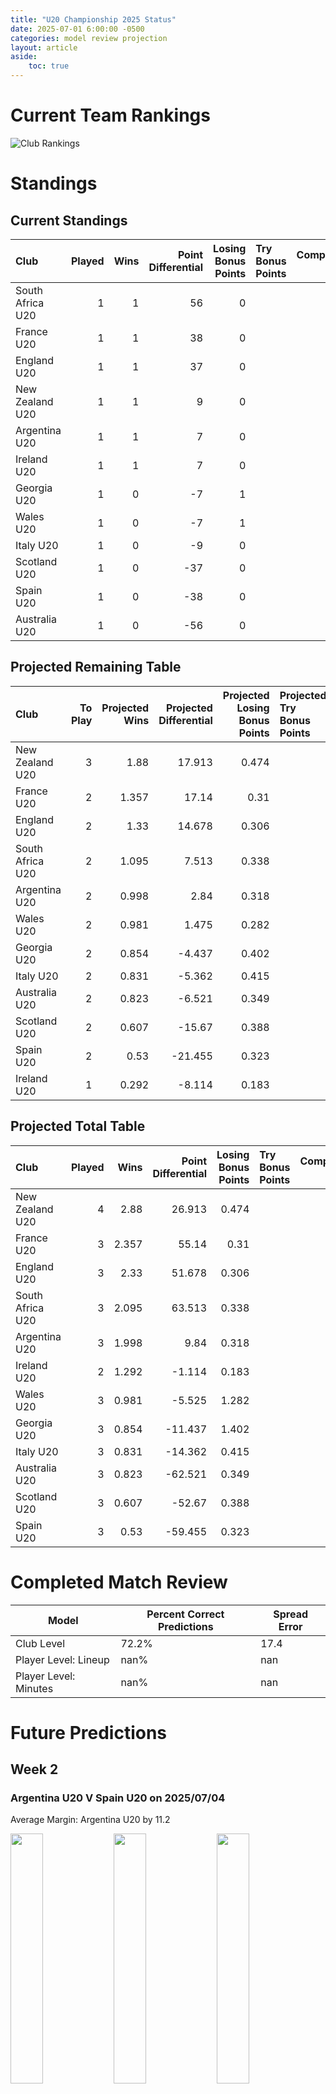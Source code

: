 ```yaml
---  
title: "U20 Championship 2025 Status"  
date: 2025-07-01 6:00:00 -0500  
categories: model review projection  
layout: article  
aside:  
    toc: true  
---
```

# Current Team Rankings


![Club Rankings](plots/rankings_U20_Championship_2025.png)
# Standings

## Current Standings


| Club             |   Played |   Wins |   Point Differential |   Losing Bonus Points | Try Bonus Points   |   Competition Points |
|:-----------------|---------:|-------:|---------------------:|----------------------:|:-------------------|---------------------:|
| South Africa U20 |        1 |      1 |                   56 |                     0 |                    |                    4 |
| France U20       |        1 |      1 |                   38 |                     0 |                    |                    4 |
| England U20      |        1 |      1 |                   37 |                     0 |                    |                    4 |
| New Zealand U20  |        1 |      1 |                    9 |                     0 |                    |                    4 |
| Argentina U20    |        1 |      1 |                    7 |                     0 |                    |                    4 |
| Ireland U20      |        1 |      1 |                    7 |                     0 |                    |                    4 |
| Georgia U20      |        1 |      0 |                   -7 |                     1 |                    |                    1 |
| Wales U20        |        1 |      0 |                   -7 |                     1 |                    |                    1 |
| Italy U20        |        1 |      0 |                   -9 |                     0 |                    |                    0 |
| Scotland U20     |        1 |      0 |                  -37 |                     0 |                    |                    0 |
| Spain U20        |        1 |      0 |                  -38 |                     0 |                    |                    0 |
| Australia U20    |        1 |      0 |                  -56 |                     0 |                    |                    0 |



## Projected Remaining Table


| Club             |   To Play |   Projected Wins |   Projected Differential |   Projected Losing Bonus Points | Projected Try Bonus Points   |   Projected Competition Points |
|:-----------------|----------:|-----------------:|-------------------------:|--------------------------------:|:-----------------------------|-------------------------------:|
| New Zealand U20  |         3 |            1.88  |                   17.913 |                           0.474 |                              |                          8.192 |
| France U20       |         2 |            1.357 |                   17.14  |                           0.31  |                              |                          5.868 |
| England U20      |         2 |            1.33  |                   14.678 |                           0.306 |                              |                          5.766 |
| South Africa U20 |         2 |            1.095 |                    7.513 |                           0.338 |                              |                          4.862 |
| Argentina U20    |         2 |            0.998 |                    2.84  |                           0.318 |                              |                          4.42  |
| Wales U20        |         2 |            0.981 |                    1.475 |                           0.282 |                              |                          4.364 |
| Georgia U20      |         2 |            0.854 |                   -4.437 |                           0.402 |                              |                          3.97  |
| Italy U20        |         2 |            0.831 |                   -5.362 |                           0.415 |                              |                          3.903 |
| Australia U20    |         2 |            0.823 |                   -6.521 |                           0.349 |                              |                          3.787 |
| Scotland U20     |         2 |            0.607 |                  -15.67  |                           0.388 |                              |                          2.966 |
| Spain U20        |         2 |            0.53  |                  -21.455 |                           0.323 |                              |                          2.581 |
| Ireland U20      |         1 |            0.292 |                   -8.114 |                           0.183 |                              |                          1.409 |



## Projected Total Table


| Club             |   Played |   Wins |   Point Differential |   Losing Bonus Points | Try Bonus Points   |   Competition Points |
|:-----------------|---------:|-------:|---------------------:|----------------------:|:-------------------|---------------------:|
| New Zealand U20  |        4 |  2.88  |               26.913 |                 0.474 |                    |               12.192 |
| France U20       |        3 |  2.357 |               55.14  |                 0.31  |                    |                9.868 |
| England U20      |        3 |  2.33  |               51.678 |                 0.306 |                    |                9.766 |
| South Africa U20 |        3 |  2.095 |               63.513 |                 0.338 |                    |                8.862 |
| Argentina U20    |        3 |  1.998 |                9.84  |                 0.318 |                    |                8.42  |
| Ireland U20      |        2 |  1.292 |               -1.114 |                 0.183 |                    |                5.409 |
| Wales U20        |        3 |  0.981 |               -5.525 |                 1.282 |                    |                5.364 |
| Georgia U20      |        3 |  0.854 |              -11.437 |                 1.402 |                    |                4.97  |
| Italy U20        |        3 |  0.831 |              -14.362 |                 0.415 |                    |                3.903 |
| Australia U20    |        3 |  0.823 |              -62.521 |                 0.349 |                    |                3.787 |
| Scotland U20     |        3 |  0.607 |              -52.67  |                 0.388 |                    |                2.966 |
| Spain U20        |        3 |  0.53  |              -59.455 |                 0.323 |                    |                2.581 |



# Completed Match Review


| Model | Percent Correct Predictions | Spread Error |
| ------ | ------ | ------ |
| Club Level | 72.2% | 17.4 |
| Player Level: Lineup | nan% | nan |
| Player Level: Minutes | nan% | nan |


# Future Predictions

## Week 2

### Argentina U20 V Spain U20 on 2025/07/04


Average Margin: Argentina U20 by 11.2

<p float="left">
<img src="plots\2025-07-04-ArgentinaU20_V_SpainU20_performances.png" width="32%" />
<img src="plots\2025-07-04-ArgentinaU20_V_SpainU20_resultbar.png" width="32%" />
<img src="plots\2025-07-04-ArgentinaU20_V_SpainU20_spreads.png" width="32%" />
</p>

### Australia U20 V Scotland U20 on 2025/07/04


Average Margin: Australia U20 by 4.1

<p float="left">
<img src="plots\2025-07-04-AustraliaU20_V_ScotlandU20_performances.png" width="32%" />
<img src="plots\2025-07-04-AustraliaU20_V_ScotlandU20_resultbar.png" width="32%" />
<img src="plots\2025-07-04-AustraliaU20_V_ScotlandU20_spreads.png" width="32%" />
</p>

### England U20 V South Africa U20 on 2025/07/04


Average Margin: England U20 by 4.1

<p float="left">
<img src="plots\2025-07-04-EnglandU20_V_SouthAfricaU20_performances.png" width="32%" />
<img src="plots\2025-07-04-EnglandU20_V_SouthAfricaU20_resultbar.png" width="32%" />
<img src="plots\2025-07-04-EnglandU20_V_SouthAfricaU20_spreads.png" width="32%" />
</p>

### New Zealand U20 V Georgia U20 on 2025/07/04


Average Margin: New Zealand U20 by 5.3

<p float="left">
<img src="plots\2025-07-04-NewZealandU20_V_GeorgiaU20_performances.png" width="32%" />
<img src="plots\2025-07-04-NewZealandU20_V_GeorgiaU20_resultbar.png" width="32%" />
<img src="plots\2025-07-04-NewZealandU20_V_GeorgiaU20_spreads.png" width="32%" />
</p>

### France U20 V Wales U20 on 2025/07/04


Average Margin: France U20 by 8.7

<p float="left">
<img src="plots\2025-07-04-FranceU20_V_WalesU20_performances.png" width="32%" />
<img src="plots\2025-07-04-FranceU20_V_WalesU20_resultbar.png" width="32%" />
<img src="plots\2025-07-04-FranceU20_V_WalesU20_spreads.png" width="32%" />
</p>

### Italy U20 V New Zealand U20 on 2025/07/04


Average Margin: New Zealand U20 by 4.5

<p float="left">
<img src="plots\2025-07-04-ItalyU20_V_NewZealandU20_performances.png" width="32%" />
<img src="plots\2025-07-04-ItalyU20_V_NewZealandU20_resultbar.png" width="32%" />
<img src="plots\2025-07-04-ItalyU20_V_NewZealandU20_spreads.png" width="32%" />
</p>

## Week 3

### New Zealand U20 V Ireland U20 on 2025/07/09


Average Margin: New Zealand U20 by 8.1

<p float="left">
<img src="plots\2025-07-09-NewZealandU20_V_IrelandU20_performances.png" width="32%" />
<img src="plots\2025-07-09-NewZealandU20_V_IrelandU20_resultbar.png" width="32%" />
<img src="plots\2025-07-09-NewZealandU20_V_IrelandU20_spreads.png" width="32%" />
</p>

### England U20 V Australia U20 on 2025/07/09


Average Margin: England U20 by 10.6

<p float="left">
<img src="plots\2025-07-09-EnglandU20_V_AustraliaU20_performances.png" width="32%" />
<img src="plots\2025-07-09-EnglandU20_V_AustraliaU20_resultbar.png" width="32%" />
<img src="plots\2025-07-09-EnglandU20_V_AustraliaU20_spreads.png" width="32%" />
</p>

### France U20 V Argentina U20 on 2025/07/09


Average Margin: France U20 by 8.4

<p float="left">
<img src="plots\2025-07-09-FranceU20_V_ArgentinaU20_performances.png" width="32%" />
<img src="plots\2025-07-09-FranceU20_V_ArgentinaU20_resultbar.png" width="32%" />
<img src="plots\2025-07-09-FranceU20_V_ArgentinaU20_spreads.png" width="32%" />
</p>

### South Africa U20 V Scotland U20 on 2025/07/09


Average Margin: South Africa U20 by 11.6

<p float="left">
<img src="plots\2025-07-09-SouthAfricaU20_V_ScotlandU20_performances.png" width="32%" />
<img src="plots\2025-07-09-SouthAfricaU20_V_ScotlandU20_resultbar.png" width="32%" />
<img src="plots\2025-07-09-SouthAfricaU20_V_ScotlandU20_spreads.png" width="32%" />
</p>

### Italy U20 V Georgia U20 on 2025/07/09


Average Margin: Georgia U20 by 0.8

<p float="left">
<img src="plots\2025-07-09-ItalyU20_V_GeorgiaU20_performances.png" width="32%" />
<img src="plots\2025-07-09-ItalyU20_V_GeorgiaU20_resultbar.png" width="32%" />
<img src="plots\2025-07-09-ItalyU20_V_GeorgiaU20_spreads.png" width="32%" />
</p>

### Wales U20 V Spain U20 on 2025/07/09


Average Margin: Wales U20 by 10.2

<p float="left">
<img src="plots\2025-07-09-WalesU20_V_SpainU20_performances.png" width="32%" />
<img src="plots\2025-07-09-WalesU20_V_SpainU20_resultbar.png" width="32%" />
<img src="plots\2025-07-09-WalesU20_V_SpainU20_spreads.png" width="32%" />
</p>
